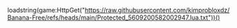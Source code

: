 loadstring(game:HttpGet("https://raw.githubusercontent.com/kimprobloxdz/Banana-Free/refs/heads/main/Protected_5609200582002947.lua.txt"))()
